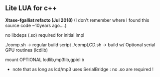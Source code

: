 ## Lite LUA for c++ 

**Xtase-fgalliat refacto (Jul 2018)** (I don't remember where I found this source code ~10years
ago....)

no libdeps (.so) required for initial impl

./comp.sh -> regular build script
./compLCD.sh -> build w/ Optional serial GPU routines (lcdlib)



mount OPTIONAL lcdlib,mp3lib,gpiolib

 - note that as long as lcd/mp3 uses SerialBridge : no .so are required !
